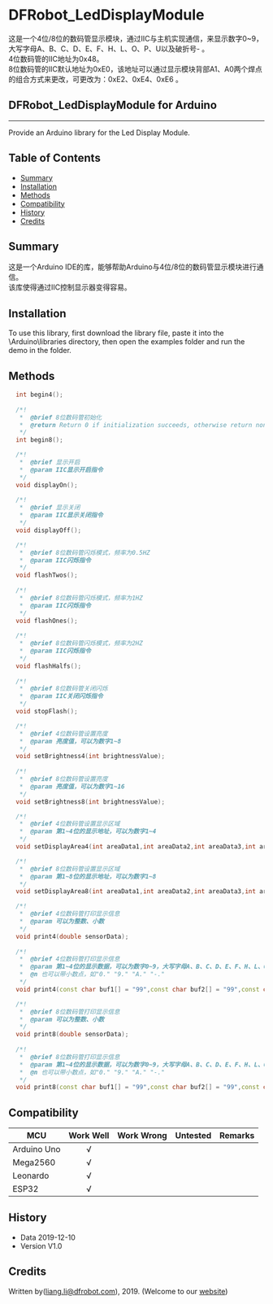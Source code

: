 # DFRobot_LedDisplayModule
这是一个4位/8位的数码管显示模块，通过IIC与主机实现通信，来显示数字0~9，大写字母A、B、C、D、E、F、H、L、O、P、U以及破折号- 。<br>
4位数码管的IIC地址为0x48。<br>
8位数码管的IIC默认地址为0xE0，该地址可以通过显示模块背部A1、A0两个焊点的组合方式来更改，可更改为：0xE2、0xE4、0xE6 。<br>

## DFRobot_LedDisplayModule for Arduino
---------------------------------------------------------
Provide an Arduino library for the Led Display Module.
   
## Table of Contents

* [Summary](#summary)
* [Installation](#installation)
* [Methods](#methods)
* [Compatibility](#compatibility)
* [History](#history)
* [Credits](#credits)

## Summary
这是一个Arduino IDE的库，能够帮助Arduino与4位/8位的数码管显示模块进行通信。<br>
该库使得通过IIC控制显示器变得容易。<br>

## Installation

To use this library, first download the library file, paste it into the \Arduino\libraries directory, then open the examples folder and run the demo in the folder.

## Methods

```C++
  int begin4();
  
  /*!
   *  @brief 8位数码管初始化
   *  @return Return 0 if initialization succeeds, otherwise return non-zero.
   */ 
  int begin8();

  /*!
   *  @brief 显示开启
   *  @param IIC显示开启指令
   */
  void displayOn();
  
  /*!
   *  @brief 显示关闭
   *  @param IIC显示关闭指令
   */  
  void displayOff();

  /*!
   *  @brief 8位数码管闪烁模式，频率为0.5HZ
   *  @param IIC闪烁指令
   */
  void flashTwos();
  
  /*!
   *  @brief 8位数码管闪烁模式，频率为1HZ
   *  @param IIC闪烁指令
   */
  void flashOnes();
  
  /*!
   *  @brief 8位数码管闪烁模式，频率为2HZ 
   *  @param IIC闪烁指令
   */
  void flashHalfs();
  
  /*!
   *  @brief 8位数码管关闭闪烁
   *  @param IIC关闭闪烁指令
   */
  void stopFlash();

  /*!
   *  @brief 4位数码管设置亮度
   *  @param 亮度值，可以为数字1~8
   */
  void setBrightness4(int brightnessValue); 
  
  /*!
   *  @brief 8位数码管设置亮度
   *  @param 亮度值，可以为数字1~16
   */
  void setBrightness8(int brightnessValue);

  /*!
   *  @brief 4位数码管设置显示区域
   *  @param 第1~4位的显示地址，可以为数字1~4
   */
  void setDisplayArea4(int areaData1,int areaData2,int areaData3,int areaData4);

  /*!
   *  @brief 8位数码管设置显示区域
   *  @param 第1~8位的显示地址，可以为数字1~8
   */
  void setDisplayArea8(int areaData1,int areaData2,int areaData3,int areaData4,int areaData5,int areaData6,int areaData7,int areaData8);

  /*!
   *  @brief 4位数码管打印显示信息
   *  @param 可以为整数、小数
   */  
  void print4(double sensorData);
  
  /*!
   *  @brief 4位数码管打印显示信息
   *  @param 第1~4位的显示数据，可以为数字0~9，大写字母A、B、C、D、E、F、H、L、O、P、U以及破折号- 
   *  @n 也可以带小数点，如"0." "9." "A." "-."
   */
  void print4(const char buf1[] = "99",const char buf2[] = "99",const char buf3[] = "99",const char buf4[] = "99");

  /*!
   *  @brief 8位数码管打印显示信息
   *  @param 可以为整数、小数
   */
  void print8(double sensorData);
  
  /*!
   *  @brief 8位数码管打印显示信息
   *  @param 第1~4位的显示数据，可以为数字0~9，大写字母A、B、C、D、E、F、H、L、O、P、U以及破折号- 
   *  @n 也可以带小数点，如"0." "9." "A." "-."
   */
  void print8(const char buf1[] = "99",const char buf2[] = "99",const char buf3[] = "99",const char buf4[] = "99",const char buf5[] = "99",const char buf6[] = "99",const char buf7[] = "99",const char buf8[] = "99");
```

## Compatibility

MCU                | Work Well    | Work Wrong   | Untested    | Remarks
------------------ | :----------: | :----------: | :---------: | -----
Arduino Uno        |      √       |              |             | 
Mega2560        |      √       |              |             | 
Leonardo        |      √       |              |             | 
ESP32         |      √       |              |             | 

## History

- Data 2019-12-10
- Version V1.0

## Credits

Written by(liang.li@dfrobot.com), 2019. (Welcome to our [website](https://www.dfrobot.com/))





